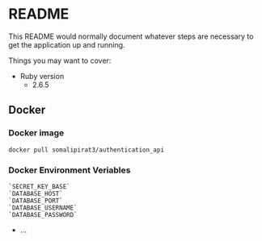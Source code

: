 # README

This README would normally document whatever steps are necessary to get the
application up and running.

Things you may want to cover:

* Ruby version
    - 2.6.5
## Docker
### Docker image
`docker pull somalipirat3/authentication_api`
### Docker Environment Veriables
    `SECRET_KEY_BASE`
    `DATABASE_HOST`
    `DATABASE_PORT`
    `DATABASE_USERNAME`
    `DATABASE_PASSWORD`
* ...
